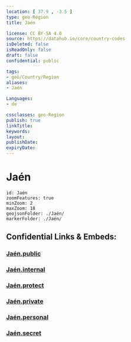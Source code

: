 ```yaml
---
location: [ 37.9 , -3.5 ] 
type: geo-Region
title: Jaén

license: CC BY-SA 4.0
source: https://datahub.io/core/country-codes
isDeleted: false
isReadOnly: false
draft: false
confidential: public

tags:
- geo/Country/Region
aliases:
- Jaén

Languages:
- de

cssclasses: geo-Region
publish: true
linkTitle: 
keywords: 
layout: 
publishDate: 
expiryDate: 
---
```


# Jaén

```leaflet
id: Jaén
zoomFeatures: true 
minZoom: 2 
maxZoom: 18
geojsonFolder: ./Jaén/
markerFolder: ./Jaén/
```


## Confidential Links & Embeds: 

### [Jaén.public](/_public/\Earth\Continent\Europe\Europe~South\Spain\Provinces~Spain\AndalusiaJaén.public.md) 

### [Jaén.internal](/_internal/\Earth\Continent\Europe\Europe~South\Spain\Provinces~Spain\AndalusiaJaén.internal.md) 

### [Jaén.protect](/_protect/\Earth\Continent\Europe\Europe~South\Spain\Provinces~Spain\AndalusiaJaén.protect.md) 

### [Jaén.private](/_private/\Earth\Continent\Europe\Europe~South\Spain\Provinces~Spain\AndalusiaJaén.private.md) 

### [Jaén.personal](/_personal/\Earth\Continent\Europe\Europe~South\Spain\Provinces~Spain\AndalusiaJaén.personal.md) 

### [Jaén.secret](/_secret/\Earth\Continent\Europe\Europe~South\Spain\Provinces~Spain\AndalusiaJaén.secret.md)

